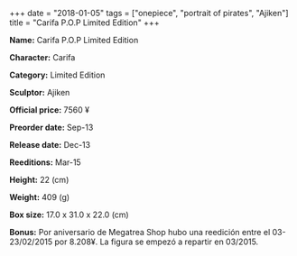 +++
date = "2018-01-05"
tags = ["onepiece", "portrait of pirates", "Ajiken"]
title = "Carifa P.O.P Limited Edition"
+++

**Name:** Carifa P.O.P Limited Edition

**Character:** Carifa

**Category:** Limited Edition 

**Sculptor:** Ajiken

**Official price:** 7560 ¥

**Preorder date:** Sep-13

**Release date:** Dec-13

**Reeditions:** Mar-15

**Height:** 22 (cm)

**Weight:** 409 (g)

**Box size:** 17.0 x 31.0 x 22.0 (cm)



**Bonus:** Por aniversario de Megatrea Shop hubo una reedición entre el 03-23/02/2015 por 8.208¥. La figura se empezó a repartir en 03/2015.
